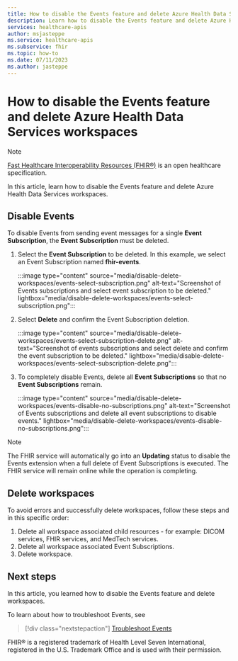 ```yaml
---
title: How to disable the Events feature and delete Azure Health Data Services workspaces - Azure Health Data Services
description: Learn how to disable the Events feature and delete Azure Health Data Services workspaces.
services: healthcare-apis
author: msjasteppe
ms.service: healthcare-apis
ms.subservice: fhir
ms.topic: how-to
ms.date: 07/11/2023
ms.author: jasteppe
---
```


# How to disable the Events feature and delete Azure Health Data Services workspaces

> [!NOTE]
> [Fast Healthcare Interoperability Resources (FHIR&#174;)](https://www.hl7.org/fhir/) is an open healthcare specification.

In this article, learn how to disable the Events feature and delete Azure Health Data Services workspaces.

## Disable Events

To disable Events from sending event messages for a single **Event Subscription**, the **Event Subscription** must be deleted.

1. Select the **Event Subscription** to be deleted. In this example, we select an Event Subscription named **fhir-events**.

   :::image type="content" source="media/disable-delete-workspaces/events-select-subscription.png" alt-text="Screenshot of Events subscriptions and select event subscription to be deleted." lightbox="media/disable-delete-workspaces/events-select-subscription.png":::

2. Select **Delete** and confirm the Event Subscription deletion.

   :::image type="content" source="media/disable-delete-workspaces/events-select-subscription-delete.png" alt-text="Screenshot of events subscriptions and select delete and confirm the event subscription to be deleted." lightbox="media/disable-delete-workspaces/events-select-subscription-delete.png":::

3. To completely disable Events, delete all **Event Subscriptions** so that no **Event Subscriptions** remain.

   :::image type="content" source="media/disable-delete-workspaces/events-disable-no-subscriptions.png" alt-text="Screenshot of Events subscriptions and delete all event subscriptions to disable events." lightbox="media/disable-delete-workspaces/events-disable-no-subscriptions.png":::

> [!NOTE]
> The FHIR service will automatically go into an **Updating** status to disable the Events extension when a full delete of Event Subscriptions is executed. The FHIR service will remain online while the operation is completing.

## Delete workspaces

To avoid errors and successfully delete workspaces, follow these steps and in this specific order:

1. Delete all workspace associated child resources - for example: DICOM services, FHIR services, and MedTech services.
2. Delete all workspace associated Event Subscriptions.
3. Delete workspace.

## Next steps

In this article, you learned how to disable the Events feature and delete workspaces.

To learn about how to troubleshoot Events, see

> [!div class="nextstepaction"]
> [Troubleshoot Events](events-troubleshooting-guide.md)

FHIR&#174; is a registered trademark of Health Level Seven International, registered in the U.S. Trademark Office and is used with their permission.
